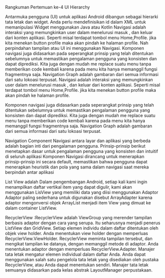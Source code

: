 Rangkuman Pertemuan ke-4
UI Hierarchy

Antarmuka pengguna (UI) untuk aplikasi Android dibangun sebagai hierarki tata letak dan widget. 
Anda perlu mendefinisikan id dalam XML untuk memanipulasi Widget menggunakan Java atau Kotlin Navigasi adalah interaksi yang memungkinkan user dalam menelurusi masuk , dan keluar dari konten aplikasi. 
Seperti misal terdapat tombol menu Home,Profile. jika kita menekan button profile maka akan pindah ke halaman profile. Nah perpindahan tampilan atau UI ini menggunakan Navigasi. 
Komponen navigasi juga didasarkan pada seperangkat prinsip yang telah ditentukan sebelumnya untuk memastikan pengalaman pengguna yang konsisten dan dapat diprediksi. 
Kita juga dengan mudah me replace suatu menu tanpa memberikan code kembali karena pada menu kita hanya memanggil fungsi fragmentnya saja. 
Navigation Graph adalah gambaran dari semua informasi dari satu lokoasi terpusat. Navigasi adalah interaksi yang memungkinkan user dalam menelurusi masuk , 
dan keluar dari konten aplikasi. Seperti misal terdapat tombol menu Home,Profile. jika kita menekan button profile maka akan pindah ke halaman profile.

Komponen navigasi juga didasarkan pada seperangkat prinsip yang telah ditentukan sebelumnya untuk memastikan pengalaman pengguna yang konsisten dan dapat diprediksi. 
Kita juga dengan mudah me replace suatu menu tanpa memberikan code kembali karena pada menu kita hanya memanggil fungsi fragmentnya saja. 
Navigation Graph adalah gambaran dari semua informasi dari satu lokoasi terpusat.

Navigation Component Navigasi antara layar dan aplikasi yang berbeda adalah bagian inti dari pengalaman pengguna. 
Prinsip-prinsip berikut menetapkan dasar untuk pengalaman pengguna yang konsisten dan intuitif di seluruh aplikasi 
Komponen Navigasi dirancang untuk menerapkan prinsip-prinsip ini secara default, memastikan bahwa pengguna dapat menerapkan heuristik dan pola yang sama dalam navigasi saat mereka berpindah antar aplikasi

List View adalah Dalam pengembangan Android, setiap kali kami ingin menampilkan daftar vertikal item yang dapat digulir, kami akan menggunakan LisView yang memiliki data yang diisi menggunakan Adaptor
Adaptor paling sederhana untuk digunakan disebut ArrayAdapter karena adaptor mengonversi objek ArrayList menjadi item View yang dimuat ke dalam container ListView.

RecyclerView :RecyclerView adalah ViewGroup yang merender tampilan berbasis adaptor dengan cara yang serupa. Itu seharusnya menjadi penerus ListView dan GridView.
Setiap elemen individu dalam daftar ditentukan oleh objek view holder. Anda menentukan view holder dengan memperluas RecyclerView.ViewHolder.
RecyclerView meminta tampilan tersebut, dan mengikat tampilan ke datanya, dengan memanggil metode di adaptor. Anda menentukan adaptor dengan memperluas RecyclerView.Adapter.
Manajer tata letak mengatur elemen individual dalam daftar Anda. Anda dapat menggunakan salah satu pengelola tata letak yang disediakan oleh pustaka RecyclerView, atau Anda dapat menentukan sendiri. Manajer tata letak semuanya didasarkan pada kelas abstrak LayoutManager perpustakaan.
